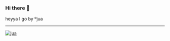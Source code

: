 ### Hi there 👋


heyya I go by ºjua

---


[![jua](https://github-readme-stats.vercel.app/api?username=aksxaay)](https://github.com/anuraghazra/github-readme-stats)


